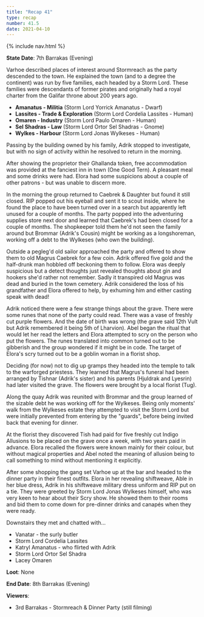 ```yaml
---
title: "Recap 41"
type: recap
number: 41.5
date: 2021-04-10
---
```


{% include nav.html %}

**State Date**: 7th Barrakas (Evening) 

Varhoe described places of interest around Stormreach as the party descended to the town. He explained the town (and to a degree the continent) was run by five families, each headed by a Storm Lord. These families were descendants of former pirates and originally had a royal charter from the Galifar throne about 200 years ago.

- **Amanatus - Militia** (Storm Lord Yorrick Amanatus - Dwarf)
- **Lassites - Trade & Exploration** (Storm Lord Cordelia Lassites - Human)
- **Omaren - Industry** (Storm Lord Paulo Omaren - Human)
- **Sel Shadras - Law** (Storm Lord Ortor Sel Shadras - Gnome)
- **Wylkes - Harbour** (Storm Lord Jonas Wylkeses - Human)

Passing by the building owned by his family, Adrik stopped to investigate, but with no sign of activity within he resolved to return in the morning.

After showing the proprietor their Ghallanda token, free accommodation was provided at the fanciest inn in town (One Good Tern). A pleasant meal and some drinks were had. Elora had some suspicions about a couple of other patrons - but was unable to discern more.

In the morning the group returned to Caebrek & Daughter but found it still closed. RIP popped out his eyeball and sent it to scout inside, where he found the place to have been turned over in a search but apparently left unused for a couple of months. The party popped into the adventuring supplies store next door and learned that Caebrek's had been closed for a couple of months. The shopkeeper told them he'd not seen the family around but Brommar (Adrik's Cousin) might be working as a longshoreman, working off a debt to the Wylkeses (who own the building).

Outside a pegleg'd old sailor approached the party and offered to show them to old Magrus Caebrek for a few coin. Adrik offered five gold and the half-drunk man hobbled off beckoning them to follow. Elora was deeply suspicious but a detect thoughts just revealed thoughts about gin and hookers she'd rather not remember. Sadly it transpired old Magrus was dead and buried in the town cemetery. Adrik considered the loss of his grandfather and Elora offered to help, by exhuming him and either casting speak with dead!

Adrik noticed there were a few strange things about the grave. There were some runes that none of the party could read. There was a vase of freshly cut purple flowers. And the date of birth was wrong (the grave said 12th Vult but Adrik remembered it being 5th of Lharvion). Abel began the ritual that would let her read the letters and Elora attempted to scry on the person who put the flowers. The runes translated into common turned out to be gibberish and the group wondered if it might be in code. The target of Elora's scry turned out to be a goblin woman in a florist shop.

Deciding (for now) not to dig up gramps they headed into the temple to talk to the warforged priestess. They learned that Magrus's funeral had been arranged by Tishnar (Adrik's sister) and his parents (Hjuldrak and Lyesrin) had later visited the grave. The flowers were brought by a local florist (Tug).

Along the quay Adrik was reunited with Brommar and the group learned of the sizable debt he was working off for the Wylkeses. Being only moments' walk from the Wylkeses estate they attempted to visit the Storm Lord but were initially prevented from entering by the "guards", before being invited back that evening for dinner.

At the florist they discovered Tish had paid for five freshly cut Indigo Allusions to be placed on the grave once a week, with two years paid in advance. Elora recalled the flowers were known mainly for their colour, but without magical properties and Abel noted the meaning of allusion being to call something to mind without mentioning it explicitly.

After some shopping the gang set Varhoe up at the bar and headed to the dinner party in their finest outfits. Elora in her revealing shiftweave, Able in her blue dress, Adrik in his shiftweave military dress uniform and RIP put on a tie. They were greeted by Storm Lord Jonas Wylkeses himself, who was very keen to hear about their Scry show. He showed them to their rooms and bid them to come down for pre-dinner drinks and canapés when they were ready.

Downstairs they met and chatted with…

- Vanatar - the surly butler
- Storm Lord Cordelia Lassites
- Katryl Amanatus - who flirted with Adrik
- Storm Lord Ortor Sel Shadra
- Lacey Omaren

**Loot**: None

**End Date**: 8th Barrakas (Evening)

**Viewers**:
- 3rd Barrakas - Stormreach & Dinner Party (still filming)
